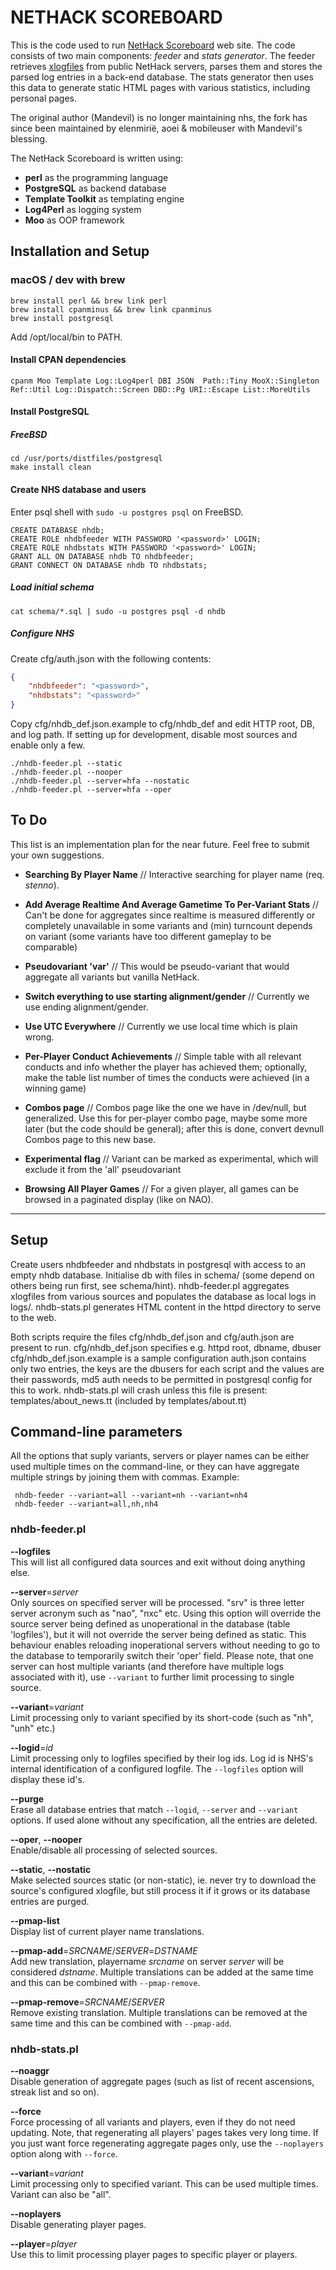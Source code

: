 # NETHACK SCOREBOARD

This is the code used to run [NetHack Scoreboard](https://scoreboard.xd.cm/) web site. The code consists of two main components: *feeder* and *stats generator*. The feeder retrieves [xlogfiles](http://nethackwiki.com/wiki/Xlogfile) from public NetHack servers, parses them and stores the parsed log entries in a back-end database. The stats generator then uses this data to generate static HTML pages with various statistics, including personal pages.

The original author (Mandevil) is no longer maintaining nhs, the fork has since been maintained by elenmirië, aoei & mobileuser with Mandevil's blessing.

The NetHack Scoreboard is written using:

* **perl** as the programming language
* **PostgreSQL** as backend database
* **Template Toolkit** as templating engine
* **Log4Perl** as logging system
* **Moo** as OOP framework

## Installation and Setup
### macOS / dev with brew
```shell
brew install perl && brew link perl
brew install cpanminus && brew link cpanminus
brew install postgresql
```
Add /opt/local/bin to PATH.

#### Install CPAN dependencies
```shell
cpanm Moo Template Log::Log4perl DBI JSON  Path::Tiny MooX::Singleton Ref::Util Log::Dispatch::Screen DBD::Pg URI::Escape List::MoreUtils
```

#### Install PostgreSQL
##### FreeBSD
```shell
cd /usr/ports/distfiles/postgresql
make install clean
```

#### Create NHS database and users
Enter psql shell with `sudo -u postgres psql` on FreeBSD.
```postgresql
CREATE DATABASE nhdb;
CREATE ROLE nhdbfeeder WITH PASSWORD '<password>' LOGIN;
CREATE ROLE nhdbstats WITH PASSWORD '<password>' LOGIN;
GRANT ALL ON DATABASE nhdb TO nhdbfeeder;
GRANT CONNECT ON DATABASE nhdb TO nhdbstats;
```

##### Load initial schema
```shell
cat schema/*.sql | sudo -u postgres psql -d nhdb
```

##### Configure NHS
Create cfg/auth.json with the following contents:
```json
{
    "nhdbfeeder": "<password>",
    "nhdbstats": "<password>"
}
```
Copy cfg/nhdb_def.json.example to cfg/nhdb_def and edit HTTP root, DB, and log path.
If setting up for development, disable most sources and enable only a few.
```
./nhdb-feeder.pl --static
./nhdb-feeder.pl --nooper
./nhdb-feeder.pl --server=hfa --nostatic
./nhdb-feeder.pl --server=hfa --oper
```

## To Do

This list is an implementation plan for the near future. Feel free to submit your own suggestions.

* **Searching By Player Name** //
Interactive searching for player name (req. *stenno*).

* **Add Average Realtime And Average Gametime To Per-Variant Stats** // Can't be done for aggregates since realtime is measured differently or completely unavailable in some variants and (min) turncount depends on variant (some variants have too different gameplay to be comparable)

* **Pseudovariant 'var'** // This would be pseudo-variant that would aggregate all variants but vanilla NetHack.

* **Switch everything to use starting alignment/gender** // Currently we use ending alignment/gender.

* **Use UTC Everywhere** // Currently we use local time which is plain wrong.

* **Per-Player Conduct Achievements** //
Simple table with all relevant conducts and info whether the player
has achieved them; optionally, make the table list number of times the
conducts were achieved (in a winning game)

* **Combos page** //
Combos page like the one we have in /dev/null, but generalized.  Use this
for per-player combo page, maybe some more later (but the code should be 
general); after this is done, convert devnull Combos page to this new base.

* **Experimental flag** //
Variant can be marked as experimental, which will exclude it from the 'all'
pseudovariant

* **Browsing All Player Games** //
For a given player, all games can be browsed in a paginated display (like on
NAO).

-----

## Setup

Create users nhdbfeeder and nhdbstats in postgresql with access to an empty nhdb database.
Initialise db with files in schema/ (some depend on others being run first, see schema/hint).
nhdb-feeder.pl aggregates xlogfiles from various sources and populates the database as local logs in logs/.
nhdb-stats.pl generates HTML content in the httpd directory to serve to the web.

Both scripts require the files cfg/nhdb_def.json and cfg/auth.json are present to run.
cfg/nhdb_def.json specifies e.g. httpd root, dbname, dbuser
cfg/nhdb_def.json.example is a sample configuration
auth.json contains only two entries, the keys are the dbusers for each script and the values are their passwords, md5 auth needs to be permitted in postgresql config for this to work.
nhdb-stats.pl will crash unless this file is present: templates/about_news.tt (included by templates/about.tt)

## Command-line parameters

All the options that suply variants, servers or player names can be either used multiple times on the command-line, or they can have aggregate multiple strings by joining them with commas. Example:

     nhdb-feeder --variant=all --variant=nh --variant=nh4
     nhdb-feeder --variant=all,nh,nh4

### nhdb-feeder.pl

**--logfiles**  
This will list all configured data sources and exit without doing anything else.

**--server**=*server*  
Only sources on specified server will be processed. "srv" is three letter
server acronym such as "nao", "nxc" etc. Using this option will override the
source server being defined as unoperational in the database (table
'logfiles'), but it will not override the server being defined as static. This
behaviour enables reloading inoperational servers without needing to go to the
database to temporarily switch their 'oper' field. Please note, that one
server can host multiple variants (and therefore have multiple logs associated
with it), use `--variant` to further limit processing to single source.

**--variant**=*variant*  
Limit processing only to variant specified by its short-code (such as "nh", "unh" etc.)

**--logid**=*id*  
Limit processing only to logfiles specified by their log ids. Log id is NHS's internal identification of a configured logfile. The `--logfiles` option will display these id's.

**--purge**  
Erase all database entries that match `--logid`, `--server` and `--variant` options. If used alone without any specification, all the entries are deleted.

**--oper**, **--nooper**  
Enable/disable all processing of selected sources.

**--static**, **--nostatic**  
Make selected sources static (or non-static), ie. never try to download the source's configured xlogfile, but still
process it if it grows or its database entries are purged.

**--pmap-list**  
Display list of current player name translations.

**--pmap-add**=*SRCNAME*/*SERVER*=*DSTNAME*  
Add new translation, playername *srcname* on server *server* will be considered
*dstname*. Multiple translations can be added at the same time and this can be combined with `--pmap-remove`.

**--pmap-remove**=*SRCNAME*/*SERVER*  
Remove existing translation. Multiple translations can be removed at the same time and this can be combined with `--pmap-add`.

### nhdb-stats.pl

**--noaggr**  
Disable generation of aggregate pages (such as list of recent ascensions, streak list and so on).

**--force**  
Force processing of all variants and players, even if they do not need updating. Note, that regenerating all players' pages takes very long time. If you just want force regenerating aggregate pages only, use the `--noplayers` option along with `--force`.

**--variant**=*variant*  
Limit processing only to specified variant. This can be used multiple times. Variant can also be "all".

**--noplayers**  
Disable generating player pages.

**--player**=*player*  
Use this to limit processing player pages to specific player or players.


